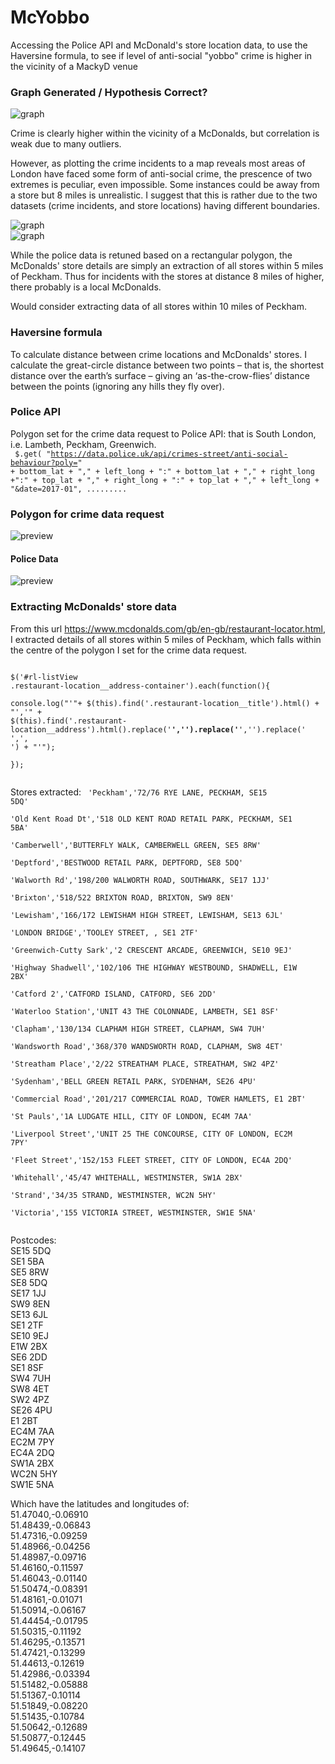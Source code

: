 # McYobbo
Accessing the Police API and McDonald's store location data, to use the Haversine formula, to see if level of anti-social "yobbo" crime is higher in the vicinity of a MackyD venue

### Graph Generated / Hypothesis Correct?  

![graph](./assets/img/distance-of-mcdonalds-fr.png)  

Crime is clearly higher within the vicinity of a McDonalds, but correlation is weak due to many outliers.  

However, as plotting the crime incidents to a map reveals most areas of London have faced some form of anti-social crime, the prescence of two extremes is peculiar, even impossible. Some instances could be away from a store but 8 miles is unrealistic. I suggest that this is rather due to the two datasets (crime incidents, and store locations) having different boundaries.   

![graph](./assets/img/markers.png)  
![graph](./assets/img/markers2.png)  

While the police data is retuned based on a rectangular polygon, the McDonalds' store details are simply an extraction of all stores within 5 miles of Peckham. Thus for incidents with the stores at distance 8 miles of higher, there probably is a local McDonalds.   

Would consider extracting data of all stores within 10 miles of Peckham.   

### Haversine formula   
To calculate distance between crime locations and McDonalds' stores. I calculate the great-circle distance between two points – that is, the shortest distance over the earth’s surface – giving an ‘as-the-crow-flies’ distance between the points (ignoring any hills they fly over).

### Police API
Polygon set for the crime data request to Police API: that is South London, i.e. Lambeth, Peckham, Greenwich.   
<code>
$.get( "https://data.police.uk/api/crimes-street/anti-social-behaviour?poly=" + bottom_lat + "," + left_long + ":" + bottom_lat + "," + right_long +":" + top_lat + "," + right_long + ":" + top_lat + "," + left_long + "&date=2017-01", .........
</code>

### Polygon for crime data request  
![preview](./assets/img/mapasbo.png)  

#### Police Data
![preview](./assets/img/output.png)  

### Extracting McDonalds' store data
From this url https://www.mcdonalds.com/gb/en-gb/restaurant-locator.html, I extracted details of all stores within 5 miles of Peckham, which falls within the centre of the polygon I set for the crime data request.  
<code>  
$('#rl-listView .restaurant-location__address-container').each(function(){  
    console.log("'"+ $(this).find('.restaurant-location__title').html() + "','" + $(this).find('.restaurant-location__address').html().replace('<b>','').replace('</b>','').replace('<br>',', ') + "'");  
});  
</code>  

Stores extracted:
<code>
'Peckham','72/76 RYE LANE, PECKHAM, SE15 5DQ'  
'Old Kent Road Dt','518 OLD KENT ROAD RETAIL PARK, PECKHAM, SE1 5BA'  
'Camberwell','BUTTERFLY WALK, CAMBERWELL GREEN, SE5 8RW'  
'Deptford','BESTWOOD RETAIL PARK, DEPTFORD, SE8 5DQ'  
'Walworth Rd','198/200 WALWORTH ROAD, SOUTHWARK, SE17 1JJ'  
'Brixton','518/522 BRIXTON ROAD, BRIXTON, SW9 8EN'  
'Lewisham','166/172 LEWISHAM HIGH STREET, LEWISHAM, SE13 6JL'  
'LONDON BRIDGE','TOOLEY STREET, , SE1 2TF'  
'Greenwich-Cutty Sark','2 CRESCENT ARCADE, GREENWICH, SE10 9EJ'  
'Highway Shadwell','102/106 THE HIGHWAY WESTBOUND, SHADWELL, E1W 2BX'  
'Catford 2','CATFORD ISLAND, CATFORD, SE6 2DD'  
'Waterloo Station','UNIT 43 THE COLONNADE, LAMBETH, SE1 8SF'  
'Clapham','130/134 CLAPHAM HIGH STREET, CLAPHAM, SW4 7UH'  
'Wandsworth Road','368/370 WANDSWORTH ROAD, CLAPHAM, SW8 4ET'  
'Streatham Place','2/22 STREATHAM PLACE, STREATHAM, SW2 4PZ'  
'Sydenham','BELL GREEN RETAIL PARK, SYDENHAM, SE26 4PU'  
'Commercial Road','201/217 COMMERCIAL ROAD, TOWER HAMLETS, E1 2BT'  
'St Pauls','1A LUDGATE HILL, CITY OF LONDON, EC4M 7AA'  
'Liverpool Street','UNIT 25 THE CONCOURSE, CITY OF LONDON, EC2M 7PY'  
'Fleet Street','152/153 FLEET STREET, CITY OF LONDON, EC4A 2DQ'  
'Whitehall','45/47 WHITEHALL, WESTMINSTER, SW1A 2BX'  
'Strand','34/35 STRAND, WESTMINSTER, WC2N 5HY'  
'Victoria','155 VICTORIA STREET, WESTMINSTER, SW1E 5NA'  
</code>

Postcodes:  
SE15 5DQ  
SE1 5BA  
SE5 8RW  
SE8 5DQ  
SE17 1JJ  
SW9 8EN  
SE13 6JL  
SE1 2TF  
SE10 9EJ  
E1W 2BX  
SE6 2DD  
SE1 8SF  
SW4 7UH  
SW8 4ET  
SW2 4PZ  
SE26 4PU  
E1 2BT  
EC4M 7AA  
EC2M 7PY  
EC4A 2DQ  
SW1A 2BX  
WC2N 5HY  
SW1E 5NA  

Which have the latitudes and longitudes of:  
51.47040,-0.06910  
51.48439,-0.06843  
51.47316,-0.09259  
51.48966,-0.04256  
51.48987,-0.09716  
51.46160,-0.11597  
51.46043,-0.01140  
51.50474,-0.08391  
51.48161,-0.01071  
51.50914,-0.06167  
51.44454,-0.01795  
51.50315,-0.11192  
51.46295,-0.13571  
51.47421,-0.13299  
51.44613,-0.12619  
51.42986,-0.03394  
51.51482,-0.05888  
51.51367,-0.10114  
51.51849,-0.08220  
51.51435,-0.10784  
51.50642,-0.12689  
51.50877,-0.12445  
51.49645,-0.14107    
